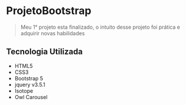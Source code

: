 # ProjetoBootstrap

> Meu 1° projeto esta finalizado, o intuito desse projeto foi prática e adquirir novas habilidades

## Tecnologia Utilizada
<ul>
  <li>HTML5</li>
  <li>CSS3</li>
  <li>Bootstrap 5</li>
  <li>jquery v3.5.1</li>
  <li>Isotope</li>
  <li>Owl Carousel</li>
</ul>
